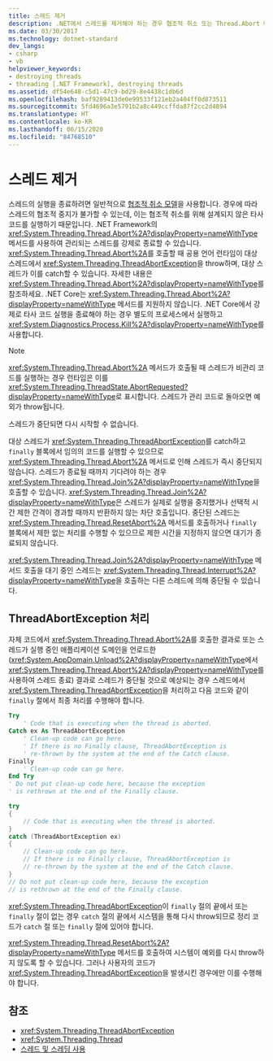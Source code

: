 ```yaml
---
title: 스레드 제거
description: .NET에서 스레드를 제거해야 하는 경우 협조적 취소 또는 Thread.Abort 메서드 같은 옵션에 대해 알아봅니다. ThreadAbortException을 처리하는 방법을 알아봅니다.
ms.date: 03/30/2017
ms.technology: dotnet-standard
dev_langs:
- csharp
- vb
helpviewer_keywords:
- destroying threads
- threading [.NET Framework], destroying threads
ms.assetid: df54e648-c5d1-47c9-bd29-8e4438c1db6d
ms.openlocfilehash: baf9289413de0e99533f121eb2a404ff0d873511
ms.sourcegitcommit: 5fd4696a3e5791b2a8c449ccffda87f2cc2d4894
ms.translationtype: HT
ms.contentlocale: ko-KR
ms.lasthandoff: 06/15/2020
ms.locfileid: "84768510"
---
```

# <a name="destroying-threads"></a>스레드 제거

스레드의 실행을 종료하려면 일반적으로 [협조적 취소 모델](cancellation-in-managed-threads.md)을 사용합니다. 경우에 따라 스레드의 협조적 중지가 불가할 수 있는데, 이는 협조적 취소를 위해 설계되지 않은 타사 코드를 실행하기 때문입니다. .NET Framework의 <xref:System.Threading.Thread.Abort%2A?displayProperty=nameWithType> 메서드를 사용하여 관리되는 스레드를 강제로 종료할 수 있습니다. <xref:System.Threading.Thread.Abort%2A>를 호출할 때 공용 언어 런타임이 대상 스레드에서 <xref:System.Threading.ThreadAbortException>을 throw하며, 대상 스레드가 이를 catch할 수 있습니다. 자세한 내용은 <xref:System.Threading.Thread.Abort%2A?displayProperty=nameWithType>를 참조하세요. .NET Core는 <xref:System.Threading.Thread.Abort%2A?displayProperty=nameWithType> 메서드를 지원하지 않습니다. .NET Core에서 강제로 타사 코드 실행을 종료해야 하는 경우 별도의 프로세스에서 실행하고 <xref:System.Diagnostics.Process.Kill%2A?displayProperty=nameWithType>를 사용합니다.

> [!NOTE]
> <xref:System.Threading.Thread.Abort%2A> 메서드가 호출될 때 스레드가 비관리 코드를 실행하는 경우 런타임은 이를 <xref:System.Threading.ThreadState.AbortRequested?displayProperty=nameWithType>로 표시합니다. 스레드가 관리 코드로 돌아오면 예외가 throw됩니다.  
  
 스레드가 중단되면 다시 시작할 수 없습니다.  
  
 대상 스레드가 <xref:System.Threading.ThreadAbortException>를 catch하고 `finally` 블록에서 임의의 코드를 실행할 수 있으므로 <xref:System.Threading.Thread.Abort%2A> 메서드로 인해 스레드가 즉시 중단되지 않습니다. 스레드가 종료될 때까지 기다려야 하는 경우 <xref:System.Threading.Thread.Join%2A?displayProperty=nameWithType>을 호출할 수 있습니다. <xref:System.Threading.Thread.Join%2A?displayProperty=nameWithType>은 스레드가 실제로 실행을 중지했거나 선택적 시간 제한 간격이 경과할 때까지 반환하지 않는 차단 호출입니다. 중단된 스레드는 <xref:System.Threading.Thread.ResetAbort%2A> 메서드를 호출하거나 `finally` 블록에서 제한 없는 처리를 수행할 수 있으므로 제한 시간을 지정하지 않으면 대기가 종료되지 않습니다.  
  
 <xref:System.Threading.Thread.Join%2A?displayProperty=nameWithType> 메서드 호출을 대기 중인 스레드는 <xref:System.Threading.Thread.Interrupt%2A?displayProperty=nameWithType>을 호출하는 다른 스레드에 의해 중단될 수 있습니다.  
  
## <a name="handling-threadabortexception"></a>ThreadAbortException 처리  
 자체 코드에서 <xref:System.Threading.Thread.Abort%2A>를 호출한 결과로 또는 스레드가 실행 중인 애플리케이션 도메인을 언로드한(<xref:System.AppDomain.Unload%2A?displayProperty=nameWithType>에서 <xref:System.Threading.Thread.Abort%2A?displayProperty=nameWithType>를 사용하여 스레드 종료) 결과로 스레드가 중단될 것으로 예상되는 경우 스레드에서 <xref:System.Threading.ThreadAbortException>을 처리하고 다음 코드와 같이 `finally` 절에서 최종 처리를 수행해야 합니다.  
  
```vb  
Try  
    ' Code that is executing when the thread is aborted.  
Catch ex As ThreadAbortException  
    ' Clean-up code can go here.  
    ' If there is no Finally clause, ThreadAbortException is  
    ' re-thrown by the system at the end of the Catch clause.
Finally  
    ' Clean-up code can go here.  
End Try  
' Do not put clean-up code here, because the exception
' is rethrown at the end of the Finally clause.  
```  
  
```csharp  
try
{  
    // Code that is executing when the thread is aborted.  
}
catch (ThreadAbortException ex)
{  
    // Clean-up code can go here.  
    // If there is no Finally clause, ThreadAbortException is  
    // re-thrown by the system at the end of the Catch clause.
}  
// Do not put clean-up code here, because the exception
// is rethrown at the end of the Finally clause.  
```  
  
 <xref:System.Threading.ThreadAbortException>이 `finally` 절의 끝에서 또는 `finally` 절이 없는 경우 `catch` 절의 끝에서 시스템을 통해 다시 throw되므로 정리 코드가 `catch` 절 또는 `finally` 절에 있어야 합니다.  
  
 <xref:System.Threading.Thread.ResetAbort%2A?displayProperty=nameWithType> 메서드를 호출하여 시스템이 예외를 다시 throw하지 않도록 할 수 있습니다. 그러나 사용자의 코드가 <xref:System.Threading.ThreadAbortException>을 발생시킨 경우에만 이를 수행해야 합니다.  
  
## <a name="see-also"></a>참조

- <xref:System.Threading.ThreadAbortException>
- <xref:System.Threading.Thread>
- [스레드 및 스레딩 사용](using-threads-and-threading.md)
